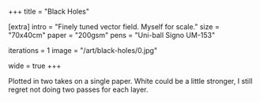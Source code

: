+++
title = "Black Holes"

[extra]
intro = "Finely tuned vector field. Myself for scale."
size = "70x40cm"
paper = "200gsm"
pens = "Uni-ball Signo UM-153"

iterations = 1
image = "/art/black-holes/0.jpg"

wide = true
+++

Plotted in two takes on a single paper. White could be a little stronger, I still regret not doing two passes for each layer.

